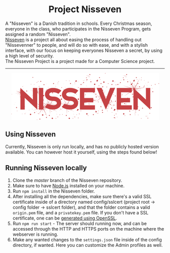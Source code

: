 <h1 align="center">Project Nisseven</h1>

A "Nisseven" is a Danish tradition in schools. Every Christmas season, everyone in the class, who participates in the Nisseven Program, gets assigned a random "Nisseven".  
[Nisseven](https://github.com/HeroGamers/Nisseven) is a project all about easing the process of handling out "Nissevenner" to people, and will do so with ease, and with a stylish interface, with our focus on keeping everyones Nisseven a secret, by using a high level of security.  
The Nisseven Project is a project made for a Computer Science project.

---

<div align="center">

[![Nisseven Icon](https://raw.githubusercontent.com/HeroGamers/Nisseven/master/public/images/nisseven-2.svg)](https://github.com/HeroGamers/Nisseven)
</div>

## Using Nisseven
Currently, Nisseven is only run locally, and has no publicly hosted version available.
You can however host it yourself, using the steps found below!

## Running Nisseven locally
1.  Clone the *master* branch of the Nisseven repository.
2.  Make sure to have [Node.js](https://nodejs.org/) installed on your machine.
3.  Run `npm install` in the Nisseven folder.
4.  After installing all the dependencies, make sure there's a valid SSL certificate inside of a directory named config/sslcert (project root -> config folder -> sslcert folder), and that the folder contains a valid `origin.pem` file, and a `privatekey.pem` file. If you don't have a SSL certificate, one can be [generated using OpenSSL](https://www.ibm.com/support/knowledgecenter/SSMNED_5.0.0/com.ibm.apic.cmc.doc/task_apionprem_gernerate_self_signed_openSSL.html).
5.  Run `npm run start` - The server should running now, and can be accessed through the HTTP and HTTPS ports on the machine where the webserver is running.
6.  Make any wanted changes to the `settings.json` file inside of the config directory, if wanted. Here you can customize the Admin profiles as well.
